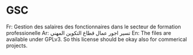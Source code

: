 ﻿# GSC
Fr: Gestion des salaires des fonctionnaires dans le secteur de formation professionelle
Ar: تسير اجور عمال قطاع التكوين المهني 
En: 
The files are available under GPLv3.
So this license should be okay also for commerical projects.

